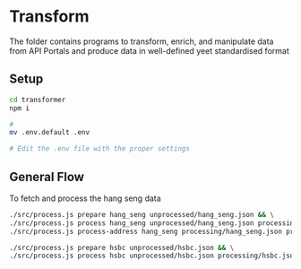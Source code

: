 # Transform

The folder contains programs to transform, enrich, and manipulate data from API Portals and produce data in well-defined yeet standardised format

## Setup

```bash
cd transformer
npm i

#
mv .env.default .env

# Edit the .env file with the proper settings
```

## General Flow

To fetch and process the hang seng data

```bash
./src/process.js prepare hang_seng unprocessed/hang_seng.json && \
./src/process.js process hang_seng unprocessed/hang_seng.json processing/hang_seng.json && \
./src/process.js process-address hang_seng processing/hang_seng.json processed/hang_seng.json
```

```bash
./src/process.js prepare hsbc unprocessed/hsbc.json && \
./src/process.js process hsbc unprocessed/hsbc.json processing/hsbc.json

```
